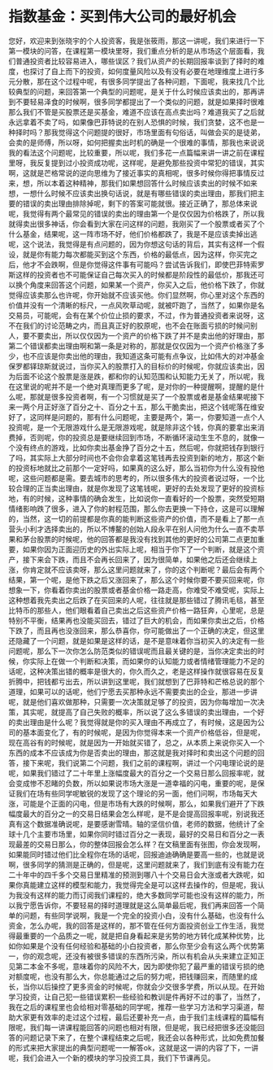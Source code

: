 # 指数基金：买到伟大公司的最好机会

您好，欢迎来到张晓宇的个人投资客，我是张筱雨，那这一讲呢，我们来进行一下第一模块的问答，在课程第一模块里呀，我们重点分析的是从市场这个层面看，我们普通投资者比较容易进入，哪些误区？我们从资产的长期回报率谈到了择时的难度，也探讨了自上而下的投资，如何度量风险以及有没有必要在地理维度上进行多元分散，那在这个过程中呢，有很多同学提出了各种问题，下面呢，我来找几个比较典型的问题，来回答第一个典型的问题呢，是关于什么时候应该卖出的，那再讲到不要轻易泽食的时候啊，很多同学都提出了一个类似的问题，就是如果择时很难那么我们不管是买股票还是买基金，难道不应该在高点卖出吗？难道我买了之后就永远拿着不卖了吗，如果像巴菲特说的在别人恐惧的时候，我们贪婪，这不也是一种择时吗？那我觉得这个问题提的很好，市场里面有句俗话，叫做会买的是徒弟，会卖的是师傅，所以呀，如何把握卖出时机的确是一个很难的事情，那我也来说说我的看法这个问题呢，比较重要，所以呢，我们多花一点篇幅来讲一讲之前在课程里呀，我反复提到过小投资成功呢，这样呢，是避免那些投资中常犯的错误，其实啊，这就是芒格常说的逆向思维为了接近事实的真相呢，很多时候你得把事情反过来，想，所以本着这种精神，那我们如果想回答什么时候应该卖出的时候不如来想，一想什么时候不应该卖出换句话说，就是有哪些错误的卖出理由，那我们把主要的错误的卖出理由排除掉呢，剩下的答案可能就很。接近正确了，那总体来说呢，我觉得有两个最常见的错误的卖出的理由第一个是仅仅因为价格跌了，所以我就得卖出很多神话，你会看到大家在问这样的问题，我刚买了一个股票或者买了个什么基金，结果呢，这一阵市场不好，他们价格都跌了，我是不是应该卖掉出逃呢，这个说法，我觉得是有点问题的，因为你想这句话的背后，其实有这样一个假设，就是你有能力每次都能买到这个东西，价格的最低点，因为这样，你买完之后，他才不会跌啊，但是你觉得这件事有可能吗？尝试告诉我们，即使巴菲特索罗斯这样的投资者也不可能保证自己每次买入的时候都是阶段性的最低价，那我还可以换个角度来回答这个问题，如果某一个资产，你买入之后，他价格下跌了，你就觉得应该卖那么也许呢，你开始就不应该买他。你们显然啊，你心里对这个东西的价值并没有一个清晰的标尺，一点风吹草动呢，就被吓跑了，当然了，如果你是名交易员，可能呢，会有在某个价位止损的要求，不过，作为普通投资者来说呀，这不在我们的讨论范畴之内，而且真正好的胶原呢，也不会在账面亏损的时候问别人，要不要卖出，所以仅仅因为一个资产的价格下跌了并不是卖出他的好理由，那第二个错误都卖出理由啊和第一条是对称的，那就是仅仅因为一个资产价格涨了多少，也不应该是你卖出他的理由，我知道这条可能有点争议，比如伟大的对冲基金保罗都铎琼斯就说过，当你买入的股票打入的目标价的时候呢，你就应该卖出，因为后面不论这个股票是涨是跌，都和你的认知范围和认知能力无关了，所以呢，我在这里说的呢并不是一个绝对真理而更多了呢，是对你的一种提醒啊，提醒的是什么呢，那就是很多投资者啊，有一个习惯就是买了一个股票或者是基金结果呢接下来一两个月正好涨了百分之十、百分之十五，那么干脆卖出，把这个钱呢落在维安好了，这同样是问题的，那有什么问题呢，主要是两个，第一，你要知道一点个人投资呢，是一个无限游戏什么是无限游戏呢，就是除非这个钱，你真的要拿出来消费掉，否则呢，你的投资总是要继续回到市场，不断循环滚动生生不息的，就像一个没有终点的游戏，比如你卖出基金挣了百分之十五，然后呢，你就把钱存到银行了吗，其实际上大部分时间也不会你会拿着这笔钱再去投资到新的地方，那这个新的投资标地就比之前那个一定好吗，如果真的这么好，那么当初你为什么没有投他呢，这些问题都是需。要去城市的思考的，所以很多伟大的投资者说过呀，一个比较合理的正当卖出理由，就是你发现了这笔钱呢，更好的去处发现了更好的投资标地，有的时候，这种事情的确会发生，比如说你一直看好的一个股票，突然受短期情绪影响跌了很多，进入了你的射程范围，那么你去更换一下持仓，这是可以理解的，当然，这一切的前提都是你真的能判断这些资产的价值，而不是看上了那一点营头小利才选择卖出的，所以不博鳌的创始人段永平在别人问他为什么一直不卖苹果和茅台股票的时候呢，他的回答都是我没有找到其他的更好的公司第二点更加重要，如果你因为正面迎历史的外出实际上呢，相当于你下了一个判断，就是这个资产，接下来会下跌，而且不会再长回来了，因为很简单，如果他之后还会继续上涨，你肯定就不应该卖呀，那么这里问题就来了，你的这个判断呢？最后会有两个结果，第一个呢，是他下跌之后又涨回来了，那么这个时候你要不要买回来呢，你想象一下，你看着你卖出的股票或者基金价格一路走高，你难受不难受呢，实际上这种想着我先卖出之后跌了在买回来的人呢，往往就是那些错过了腾讯毛毯，甚至比特币的那些人，他们眼看着自己卖出之后这些资产价格一路狂奔，心里呢，总是特别不平衡，结果再也没能买回去，错过了巨大的机会，而如果你卖出之后，价格下跌了，而且再也没涨回来，那么恭喜你，你可能做出了一个正确的决定，但这里还隐藏了一个问题，就是如果是这样的话，是不是意味着你当初买入的决定有一些问题呢，那么下一次你怎么防范类似的错误呢而且最关键的是，当你决定卖出的时候，你实际上在做一个判断和决策，而如果你的认知能力或者情绪管理能力不足的话呢，这种决策出错的概率是很大的，你久而久之，老是这样操作就很容易在反复折腾中，把钱都亏出去，所以讲到这里呢，我们就想到了巴菲特和芒格总说的那个道理，如果可以的话呢，他们宁愿去买那种永远不需要卖出的企业，那进一步讲呢，就是他们喜欢做那种，只需要一次决策就足够了的投资，因为你每增加一次决策，其实呢，就提高了自己失败的概率，所以说了这么多错误的卖出理由，一个好的卖出理由是什么呢？我觉得就是你的买入理由不再成立了，有时候，这是因为公司的基本面变化了，有的时候呢，是因为你觉得本来一个资产价格低谷，但是呢，现在高谷有的时候呢，就是因为一开始就买错了，总之，从本质上来说你买入一个东西的成本不应该成为你是否卖出的理由，那这就是我对择时和卖出这个问题的回答，接下来呢，我们说第二个问题，我们之前的课程啊，讲过一个闪电理论说的是呢，如果我们错过了二十年里上涨幅度最大的百分之一个交易日那么回报率呢，就会变成惨不忍睹的负数，所以如果说市场大涨是一道幸福的闪电，重要的呢，是保证我们在场有些同学呢敏锐的发现了这个理论的另一面，他们问啊，市场每天大涨，可能是个正面的闪电，但是市场有大跌的时候啊，那么，如果我们避开了下跌幅度最大的百分之一的交易日结果会怎么样呢，是不是会提高回报率呢，别说我还真有这个数据准确说呢，是要感谢雪晴。轴的坚信价值，老师的数据，他统计了全球十几个主要市场里，如果你同时错过百分之一表现，最好的交易日和百分之一表现最差的交易日那么，你的整体回报会怎么样？在文稿里面有张图，你会发现啊，如果能同时错过他们比全程你在场的话呢，回报迪迪确确是要高一些的，也就是说啊，很多同学的猜测是正确的，但是呢，这里问题就来了，我们到底有没有能力在二十年中的四千多个交易日里精准的预测到哪八十个交易日会大涨或者大跌呢，如果你真能建立这样的模型和能力，我觉得完全是可以这样去操作的，但是呢，我认为我没有这样的能力而订阅我们课程的，绝大多数同学可能也没有这样的能力，所以我宁愿告诉你，不要轻易的择时道理就是这么简单最后呢，我们再来回答一个简单的问题，有些同学说啊，我是一个完全的投资小白，没有什么基础，也没有什么资金，怎么办呢，我的回答是这样的，那不管在任何方面投资创业工作生活，我觉得最重要的一个品质之一呢，就是把自身看起来是劣势的地方转化成某种优势，比如你如果是个没有任何经验和基础的小白投资者，那么你至少会有这么两个优势第一，你的观念呢，还没有被很多错误的东西所污染，所以有机会从头来建立正知正见第二本金不多呢，意味着你的风险不大，因为即使你犯了最严重的错误亏损的绝对额度呢，也没有那么大，你总能通过之后的努力呢，把钱赚回来，而随里的成长，当你以后操控了更多资金的时候呢，你就会少交很多学费，所以从现。在开始学习投资，让自己犯一些错误累积一些经验和教训是件再好不过的事了，当然了，我在之后的课程里也会给相对零基础的同学呢，推荐一些学习方法和学习渠道，帮助大家更有效率的走过这个过程，最后还要补充一点，由于我们主线课程的篇幅有限呢，我们每一讲课程能回答的问题也相对有限，但是呢，我已经把很多还没能回答的问题记录下来了，在整个课程结束之后呢，我还会以各种形式，比如免费加餐的形式来把大家提出的典型问题呢一一解答ok，这就是这一讲的内容了下，一讲呢，我们会进入一个新的模块的学习投资工具，我们下节课再见。